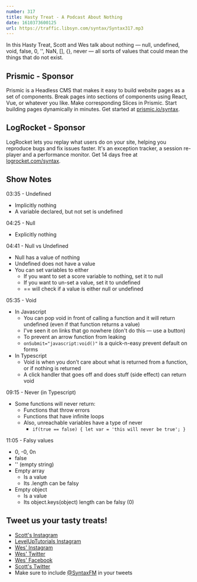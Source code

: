 ```yaml
---
number: 317
title: Hasty Treat - A Podcast About Nothing
date: 1610373600125
url: https://traffic.libsyn.com/syntax/Syntax317.mp3
---
```


In this Hasty Treat, Scott and Wes talk about nothing — null, undefined, void, false, 0, '', NaN, [], {}, never — all sorts of values that could mean the things that do not exist.

## Prismic - Sponsor
Prismic is a Headless CMS that makes it easy to build website pages as a set of components. Break pages into sections of components using React, Vue, or whatever you like. Make corresponding Slices in Prismic. Start building pages dynamically in minutes. Get started at [prismic.io/syntax](https://prismic.io/syntax).

## LogRocket - Sponsor
LogRocket lets you replay what users do on your site, helping you reproduce bugs and fix issues faster. It's an exception tracker, a session re-player and a performance monitor. Get 14 days free at [logrocket.com/syntax](https://logrocket.com/syntax).

## Show Notes
03:35 - Undefined 
* Implicitly nothing
* A variable declared, but not set is undefined

04:25 - Null
* Explicitly nothing

04:41 - Null vs Undefined
* Null has a value of nothing
* Undefined does not have a value
* You can set variables to either
  * If you want to set a score variable to nothing, set it to null
  * If you want to un-set a value, set it to undefined
  * == will check if a value is either null or undefined 

05:35 - Void 
* In Javascript
  * You can pop void in front of calling a function and it will return undefined (even if that function returns a value)
  * I've seen it on links that go nowhere (don't do this — use a button)
  * To prevent an arrow function from leaking
  * `onSubmit="javascript:void()"` is a quick-n-easy prevent default on forms
* In Typescript
  * Void is when you don’t care about what is returned from a function, or if nothing is returned
  * A click handler that goes off and does stuff (side effect) can return void

09:15 - Never (in Typescript)
* Some functions will never return:
  * Functions that throw errors
  * Functions that have infinite loops
  * Also, unreachable variables have a type of never
    * `if(true == false) { let var = 'this will never be true'; }`

11:05 - Falsy values
* 0, -0, 0n
* false
* '' (empty string)
* Empty array
  * Is a value
  * Its .length can be falsy
* Empty object
  * Is a value
  * Its object.keys(object) length can be falsy (0)

## Tweet us your tasty treats!
* [Scott's Instagram](https://www.instagram.com/stolinski/)
* [LevelUpTutorials Instagram](https://www.instagram.com/LevelUpTutorials/)
* [Wes' Instagram](https://www.instagram.com/wesbos/)
* [Wes' Twitter](https://twitter.com/wesbos)
* [Wes' Facebook](https://www.facebook.com/wesbos.developer)
* [Scott's Twitter](https://twitter.com/stolinski)
* Make sure to include [@SyntaxFM](https://twitter.com/SyntaxFM) in your tweets